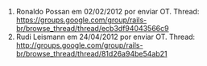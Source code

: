 1. Ronaldo Possan em 02/02/2012 por enviar OT. Thread: https://groups.google.com/group/rails-br/browse_thread/thread/ecb3df94043566c9
2. Rudi Leismann em 24/04/2012 por enviar OT. Thread: http://groups.google.com/group/rails-br/browse_thread/thread/81d26a94be54ab21